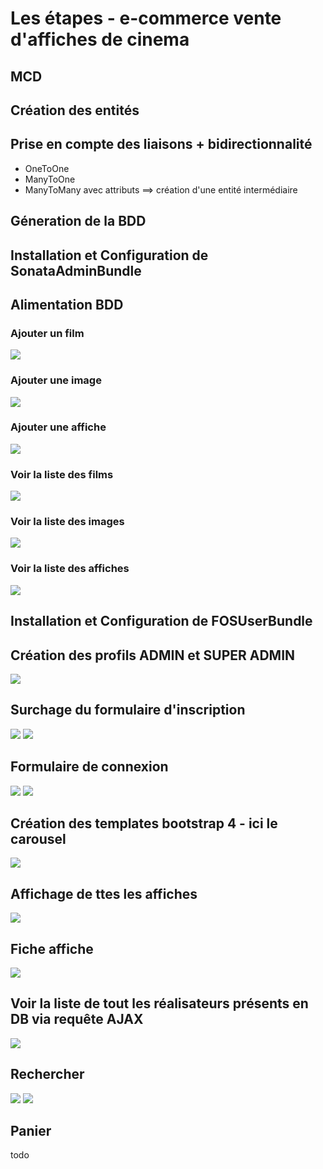 <h1>Les étapes - e-commerce vente d'affiches de cinema</h1>
<h2>MCD</h2>
<h2>Création des entités</h2>
<h2>Prise en compte des liaisons + bidirectionnalité</h2>
<ul>
<li>OneToOne</li>
<li>ManyToOne</li>
<li>ManyToMany avec attributs ==> création d'une entité intermédiaire</li>
</ul>
<h2>Géneration de la BDD</h2>
<h2>Installation et Configuration de SonataAdminBundle</h2>
<h2>Alimentation BDD</h2>
<h3>Ajouter un film</h3>
<img src="https://user-images.githubusercontent.com/14042789/29847829-eafff3ec-8d1d-11e7-940f-8e7591769e62.jpg"/>
<h3>Ajouter une image</h3>
<img src="https://user-images.githubusercontent.com/14042789/29847825-eafc2f1e-8d1d-11e7-8f70-03e459f17b85.jpg"/>
<h3>Ajouter une affiche</h3>
<img src="https://user-images.githubusercontent.com/14042789/29847826-eafe4d08-8d1d-11e7-80e4-87ee12a4d66a.jpg"/>
<h3>Voir la liste des films</h3>
<img src="https://user-images.githubusercontent.com/14042789/29847832-eb1b9714-8d1d-11e7-875a-63494100e2c9.jpg"/>
<h3>Voir la liste des images</h3>
<img src="https://user-images.githubusercontent.com/14042789/29847833-eb1d47c6-8d1d-11e7-8a16-0a3fb08af267.jpg"/>
<h3>Voir la liste des affiches</h3>
<img src="https://user-images.githubusercontent.com/14042789/29847835-eb200812-8d1d-11e7-811e-751a3182c8f6.jpg"/>
<h2>Installation et Configuration de FOSUserBundle</h2>
<h2>Création des profils ADMIN et SUPER ADMIN</h2>
<img src="https://user-images.githubusercontent.com/14042789/29848729-e5a313c0-8d22-11e7-9ada-f899f46c5a23.png"/>
<h2>Surchage du formulaire d'inscription</h2>
<img src="https://user-images.githubusercontent.com/14042789/29847836-eb21853e-8d1d-11e7-9cbc-26c3ee275ef4.jpg"/>
<img src="https://user-images.githubusercontent.com/14042789/29847834-eb1fe8dc-8d1d-11e7-80ed-ae9f0bbacca0.jpg"/>
<h2>Formulaire de connexion</h2>
<img src="https://user-images.githubusercontent.com/14042789/29847830-eb000e68-8d1d-11e7-8dd5-867b342bd270.jpg"/>
<img src="https://user-images.githubusercontent.com/14042789/29847840-ede1bdd4-8d1d-11e7-8d29-bc8780cb4b70.jpg"/>
<h2>Création des templates bootstrap 4 - ici le carousel</h2>
<img src="https://user-images.githubusercontent.com/14042789/29847827-eaff8420-8d1d-11e7-8729-9dc8accd6c18.jpg"/>
<h2>Affichage de ttes les affiches</h2>
<img src="https://user-images.githubusercontent.com/14042789/29847841-ede41dd6-8d1d-11e7-851c-efb94a01c020.jpg"/>
<h2>Fiche affiche</h2>
<img src="https://user-images.githubusercontent.com/14042789/29847831-eb1acf78-8d1d-11e7-8cd2-1b2630424fdb.jpg"/>
<h2>Voir la liste de tout les réalisateurs présents en DB via requête AJAX</h2>
<img src="https://user-images.githubusercontent.com/14042789/29847837-eb34100a-8d1d-11e7-84fc-5821565acf8d.jpg"/>
<h2>Rechercher</h2>
<img src="https://user-images.githubusercontent.com/14042789/29847842-ede73c64-8d1d-11e7-9041-0a62cd7afbd3.jpg"/>
<img src="https://user-images.githubusercontent.com/14042789/29847838-eb34bd3e-8d1d-11e7-97b2-d6a1aa6fbb08.jpg"/>
<h2>Panier</h2>
todo
